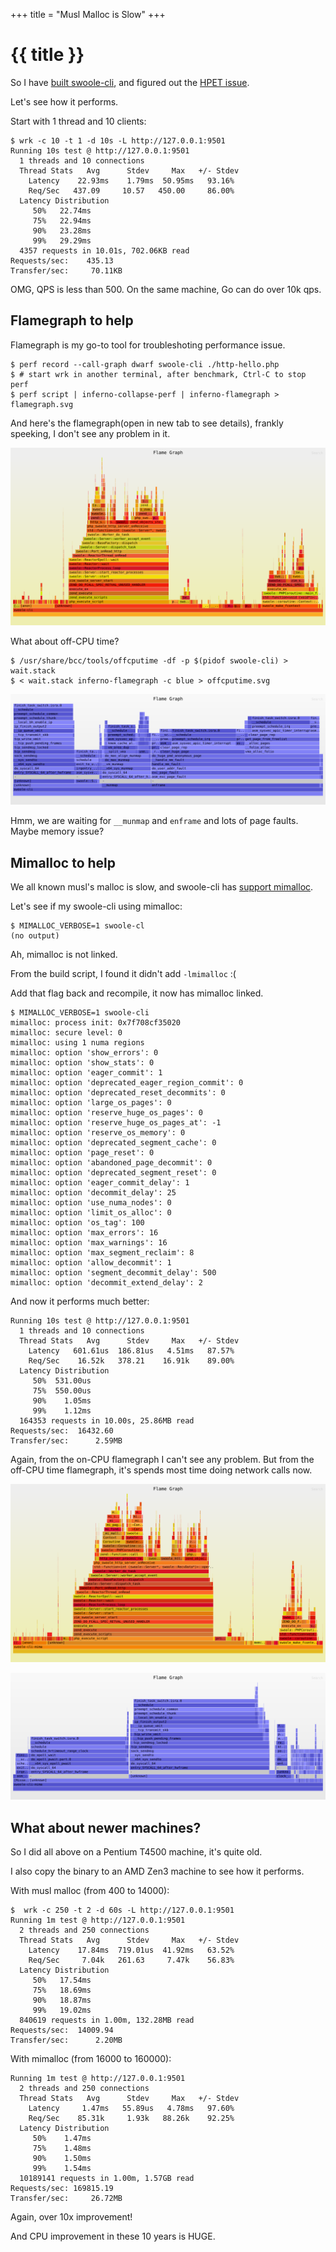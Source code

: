 +++
title = "Musl Malloc is Slow"
+++

# {{ title }}

So I have [built swoole-cli](/posts/2022/12/28-build-swoole-cli-for-old-machines/), and figured out the [HPET issue](/posts/2022/12/29-high-hpet-cpu-usage/).

Let's see how it performs.

Start with 1 thread and 10 clients:

```
$ wrk -c 10 -t 1 -d 10s -L http://127.0.0.1:9501
Running 10s test @ http://127.0.0.1:9501
  1 threads and 10 connections
  Thread Stats   Avg      Stdev     Max   +/- Stdev
    Latency    22.93ms    1.79ms  50.95ms   93.16%
    Req/Sec   437.09     10.57   450.00     86.00%
  Latency Distribution
     50%   22.74ms
     75%   22.94ms
     90%   23.28ms
     99%   29.29ms
  4357 requests in 10.01s, 702.06KB read
Requests/sec:    435.13
Transfer/sec:     70.11KB

```

OMG, QPS is less than 500. On the same machine, Go can do over 10k qps.

## Flamegraph to help


Flamegraph is my go-to tool for troubleshoting performance issue.

```
$ perf record --call-graph dwarf swoole-cli ./http-hello.php
$ # start wrk in another terminal, after benchmark, Ctrl-C to stop perf
$ perf script | inferno-collapse-perf | inferno-flamegraph > flamegraph.svg
```

And here's the flamegraph(open in new tab to see details), frankly speeking, I don't see any problem in it.


![](/assets/images/swoole-cli-flamegraph.svg)


What about off-CPU time? 

```
$ /usr/share/bcc/tools/offcputime -df -p $(pidof swoole-cli) > wait.stack
$ < wait.stack inferno-flamegraph -c blue > offcputime.svg
```

![](/assets/images/swoole-cli-offcputime.svg)

Hmm, we are waiting for `__munmap` and `enframe` and lots of page faults. Maybe memory issue?

## Mimalloc to help


We all known musl's malloc is slow, and swoole-cli has [support mimalloc](https://github.com/swoole/swoole-cli/pull/6).

Let's see if my swoole-cli using mimalloc:

```
$ MIMALLOC_VERBOSE=1 swoole-cl
(no output)
```

Ah, mimalloc is not linked.

From the build script, I found it didn't add `-lmimalloc` :(

Add that flag back and recompile, it now has mimalloc linked.

```
$ MIMALLOC_VERBOSE=1 swoole-cli
mimalloc: process init: 0x7f708cf35020
mimalloc: secure level: 0
mimalloc: using 1 numa regions
mimalloc: option 'show_errors': 0
mimalloc: option 'show_stats': 0
mimalloc: option 'eager_commit': 1
mimalloc: option 'deprecated_eager_region_commit': 0
mimalloc: option 'deprecated_reset_decommits': 0
mimalloc: option 'large_os_pages': 0
mimalloc: option 'reserve_huge_os_pages': 0
mimalloc: option 'reserve_huge_os_pages_at': -1
mimalloc: option 'reserve_os_memory': 0
mimalloc: option 'deprecated_segment_cache': 0
mimalloc: option 'page_reset': 0
mimalloc: option 'abandoned_page_decommit': 0
mimalloc: option 'deprecated_segment_reset': 0
mimalloc: option 'eager_commit_delay': 1
mimalloc: option 'decommit_delay': 25
mimalloc: option 'use_numa_nodes': 0
mimalloc: option 'limit_os_alloc': 0
mimalloc: option 'os_tag': 100
mimalloc: option 'max_errors': 16
mimalloc: option 'max_warnings': 16
mimalloc: option 'max_segment_reclaim': 8
mimalloc: option 'allow_decommit': 1
mimalloc: option 'segment_decommit_delay': 500
mimalloc: option 'decommit_extend_delay': 2
```

And now it performs much better:

```
Running 10s test @ http://127.0.0.1:9501
  1 threads and 10 connections
  Thread Stats   Avg      Stdev     Max   +/- Stdev
    Latency   601.61us  186.81us   4.51ms   87.57%
    Req/Sec    16.52k   378.21    16.91k    89.00%
  Latency Distribution
     50%  531.00us
     75%  550.00us
     90%    1.05ms
     99%    1.12ms
  164353 requests in 10.00s, 25.86MB read
Requests/sec:  16432.60
Transfer/sec:      2.59MB
```

Again, from the on-CPU flamegraph I can't see any problem. But from the off-CPU time flamegraph, it's spends most time doing network calls now.

 
![](/assets/images/swoole-cli-mimalloc-flamegraph.svg)

![](/assets/images/swoole-cli-mimalloc-offcputime.svg)

## What about newer machines?

So I did all above on a Pentium T4500 machine, it's quite old.

I also copy the binary to an AMD Zen3 machine to see how it performs.

With musl malloc (from 400 to 14000):

```
$  wrk -c 250 -t 2 -d 60s -L http://127.0.0.1:9501
Running 1m test @ http://127.0.0.1:9501
  2 threads and 250 connections
  Thread Stats   Avg      Stdev     Max   +/- Stdev
    Latency    17.84ms  719.01us  41.92ms   63.52%
    Req/Sec     7.04k   261.63     7.47k    56.83%
  Latency Distribution
     50%   17.54ms
     75%   18.69ms
     90%   18.87ms
     99%   19.02ms
  840619 requests in 1.00m, 132.28MB read
Requests/sec:  14009.94
Transfer/sec:      2.20MB
```

With mimalloc (from 16000 to 160000):

```
Running 1m test @ http://127.0.0.1:9501
  2 threads and 250 connections
  Thread Stats   Avg      Stdev     Max   +/- Stdev
    Latency     1.47ms   55.89us   4.78ms   97.60%
    Req/Sec    85.31k     1.93k   88.26k    92.25%
  Latency Distribution
     50%    1.47ms
     75%    1.48ms
     90%    1.50ms
     99%    1.54ms
  10189141 requests in 1.00m, 1.57GB read
Requests/sec: 169815.19
Transfer/sec:     26.72MB

```

Again, over 10x improvement!

And CPU improvement in these 10 years is HUGE.

